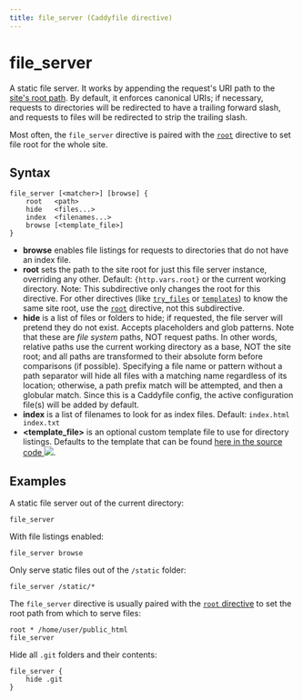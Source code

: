 ```yaml
---
title: file_server (Caddyfile directive)
---
```


# file_server

A static file server. It works by appending the request's URI path to the [site's root path](/docs/caddyfile/directives/root). By default, it enforces canonical URIs; if necessary, requests to directories will be redirected to have a trailing forward slash, and requests to files will be redirected to strip the trailing slash.

Most often, the `file_server` directive is paired with the [`root`](/docs/caddyfile/directives/root) directive to set file root for the whole site.


## Syntax

```caddy-d
file_server [<matcher>] [browse] {
	root   <path>
	hide   <files...>
	index  <filenames...>
	browse [<template_file>]
}
```

- **browse** enables file listings for requests to directories that do not have an index file.
- **root** sets the path to the site root for just this file server instance, overriding any other. Default: `{http.vars.root}` or the current working directory. Note: This subdirective only changes the root for this directive. For other directives (like [`try_files`](/docs/caddyfile/directives/try_files) or [`templates`](/docs/caddyfile/directives/templates)) to know the same site root, use the [`root`](/docs/caddyfile/directives/root) directive, not this subdirective.
- **hide** is a list of files or folders to hide; if requested, the file server will pretend they do not exist. Accepts placeholders and glob patterns. Note that these are _file system_ paths, NOT request paths. In other words, relative paths use the current working directory as a base, NOT the site root; and all paths are transformed to their absolute form before comparisons (if possible). Specifying a file name or pattern without a path separator will hide all files with a matching name regardless of its location; otherwise, a path prefix match will be attempted, and then a globular match. Since this is a Caddyfile config, the active configuration file(s) will be added by default.
- **index** is a list of filenames to look for as index files. Default: `index.html index.txt`
- **<template_file>** is an optional custom template file to use for directory listings. Defaults to the template that can be found [here in the source code <img src="/resources/images/external-link.svg">](https://github.com/caddyserver/caddy/blob/master/modules/caddyhttp/fileserver/browsetpl.go).


## Examples

A static file server out of the current directory:

```caddy-d
file_server
```

With file listings enabled:

```caddy-d
file_server browse
```

Only serve static files out of the `/static` folder:

```caddy-d
file_server /static/*
```

The `file_server` directive is usually paired with the [`root` directive](/docs/caddyfile/directives/root) to set the root path from which to serve files:

```caddy-d
root * /home/user/public_html
file_server
```

Hide all `.git` folders and their contents:

```caddy-d
file_server {
	hide .git
}
```
